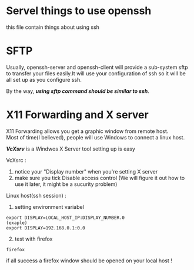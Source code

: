 # Servel things to use openssh
this file contain things about using ssh

# SFTP
Usually, openssh-server and openssh-client will provide a sub-system sftp to transfer your files easily.It will use your configuration of ssh so it will be all set up as you configure ssh.    

By the way, ***using sftp command should be similar to ssh***.

# X11 Forwarding and X server
X11 Forwarding allows you get a graphic window from remote host.    
Most of time(I believed), people will use Windows to connect a linux host.  

***VcXsrv*** is a Windwos X Server tool
setting up is easy  

VcXsrc :
1. notice your "Display number" when you're setting X server
2. make sure you tick Disable access control (We will figure it out how to use it later, it might be a sucurity problem)

Linux host(ssh session) :
1. setting environment variabel
```
export DISPLAY=LOCAL_HOST_IP:DISPLAY_NUMBER.0
(exaple)
export DISPLAY=192.168.0.1:0.0
```
2. test with firefox
```
firefox
```

if all success a firefox window should be opened on your local host !